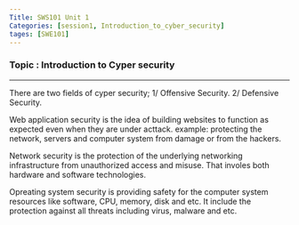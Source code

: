 ```yaml
---
Title: SWS101 Unit 1
Categories: [session1, Introduction_to_cyber_security]
tages: [SWE101]
---
```


### Topic : Introduction to Cyper security
---

There are two fields of cyper security;
1/ Offensive Security.
2/ Defensive Security.

Web application security is the idea of building websites to function as expected even when they are under acttack.
example: protecting the network, servers and computer system from damage or from the hackers.

Network security is the protection of the underlying networking infrastructure from unauthorized access and misuse. That involes both hardware and software technologies.

Opreating system security is providing safety for the computer system resources like software, CPU, memory, disk and etc. It include the protection against all threats including virus, malware and etc.